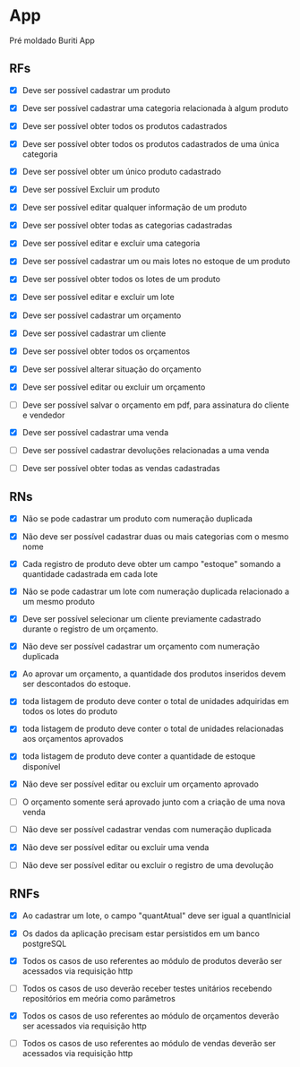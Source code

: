 # App

Pré moldado Buriti App

## RFs

- [x] Deve ser possível cadastrar um produto
- [x] Deve ser possível cadastrar uma categoria relacionada à algum produto 
- [x] Deve ser possível obter todos os produtos cadastrados
- [x] Deve ser possível obter todos os produtos cadastrados de uma única categoria
- [x] Deve ser possível obter um único produto cadastrado
- [x] Deve ser possível Excluir um produto
- [x] Deve ser possível editar qualquer informação de um produto
- [x] Deve ser possível obter todas as categorias cadastradas
- [x] Deve ser possível editar e excluir uma categoria
- [x] Deve ser possível cadastrar um ou mais lotes no estoque de um produto
- [X] Deve ser possível obter todos os lotes de um produto
- [x] Deve ser possível editar e excluir um lote

- [x] Deve ser possível cadastrar um orçamento
- [x] Deve ser possível cadastrar um cliente
- [x] Deve ser possível obter todos os orçamentos
- [x] Deve ser possível alterar situação do orçamento
- [x] Deve ser possível editar ou excluir um orçamento 
- [ ] Deve ser possível salvar o orçamento em pdf, para assinatura do cliente e vendedor

- [x] Deve ser possível cadastrar uma venda
- [ ] Deve ser possível cadastrar devoluções relacionadas a uma venda
- [ ] Deve ser possível obter todas as vendas cadastradas



## RNs

- [x] Não se pode cadastrar um produto com numeração duplicada
- [x] Não deve ser possível cadastrar duas ou mais categorias com o mesmo nome
- [x] Cada registro de produto deve obter um campo "estoque" somando a quantidade cadastrada em cada lote
- [x] Não se pode cadastrar um lote com numeração duplicada relacionado a um mesmo produto

- [x] Deve ser possível selecionar um cliente previamente cadastrado durante o registro de um orçamento. 
- [x] Não deve ser possível cadastrar um orçamento com numeração duplicada
- [x] Ao aprovar um orçamento, a quantidade dos produtos inseridos devem ser descontados do estoque.
- [x] toda listagem de produto deve conter o total de unidades adquiridas em todos os lotes do produto
- [x] toda listagem de produto deve conter o total de unidades relacionadas aos orçamentos aprovados
- [x] toda listagem de produto deve conter a quantidade de estoque disponível
- [x] Não deve ser possível editar ou excluir um orçamento aprovado

- [ ] O orçamento somente será aprovado junto com a criação de uma nova venda
- [ ] Não deve ser possível cadastrar vendas com numeração duplicada
- [x] Não deve ser possível editar ou excluir uma venda
- [ ] Não deve ser possível editar ou excluir o registro de uma devolução


## RNFs

- [x] Ao cadastrar um lote, o campo "quantAtual" deve ser igual a quantInicial 
- [x] Os dados da aplicação precisam estar persistidos em um banco postgreSQL
- [x] Todos os casos de uso referentes ao módulo de produtos deverão ser acessados via requisição http
- [ ] Todos os casos de uso deverão receber testes unitários recebendo repositórios em meória como parâmetros

- [X] Todos os casos de uso referentes ao módulo de orçamentos deverão ser acessados via requisição http

- [ ] Todos os casos de uso referentes ao módulo de vendas deverão ser acessados via requisição http
